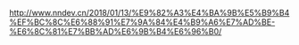 http://www.nndev.cn/2018/01/13/%E9%82%A3%E4%BA%9B%E5%B9%B4%EF%BC%8C%E6%88%91%E7%9A%84%E4%B9%A6%E7%AD%BE-%E6%8C%81%E7%BB%AD%E6%9B%B4%E6%96%B0/
